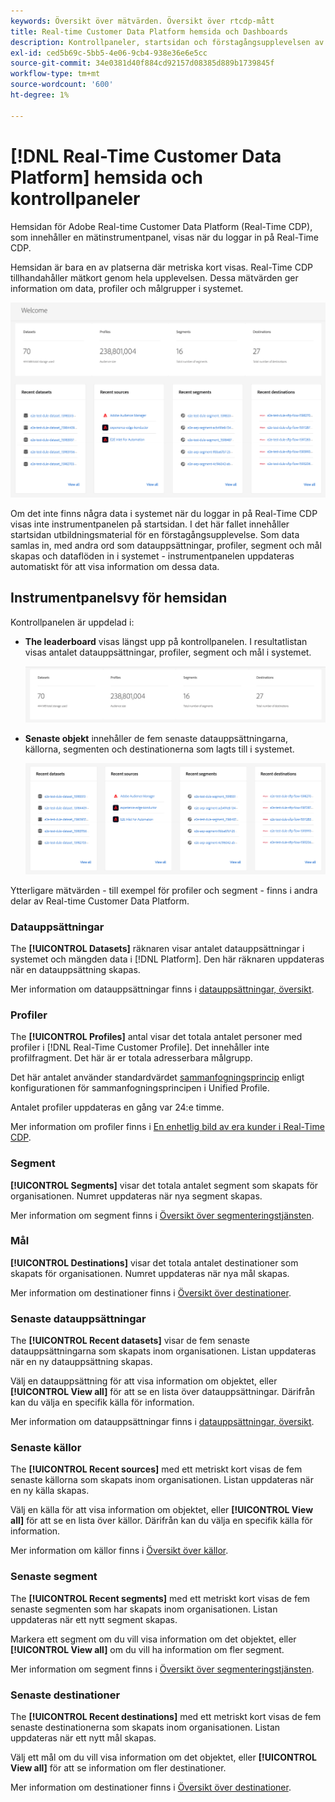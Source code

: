 ```yaml
---
keywords: Översikt över mätvärden. Översikt över rtcdp-mått
title: Real-time Customer Data Platform hemsida och Dashboards
description: Kontrollpaneler, startsidan och förstagångsupplevelsen av Adobe Experience Platform
exl-id: ced5b69c-5bb5-4e06-9cb4-938e36e6e5cc
source-git-commit: 34e0381d40f884cd92157d08385d889b1739845f
workflow-type: tm+mt
source-wordcount: '600'
ht-degree: 1%

---
```


# [!DNL Real-Time Customer Data Platform] hemsida och kontrollpaneler

Hemsidan för Adobe Real-time Customer Data Platform (Real-Time CDP), som innehåller en mätinstrumentpanel, visas när du loggar in på Real-Time CDP.

Hemsidan är bara en av platserna där metriska kort visas. Real-Time CDP tillhandahåller mätkort genom hela upplevelsen. Dessa mätvärden ger information om data, profiler och målgrupper i systemet.

![bild](assets/home.png)

Om det inte finns några data i systemet när du loggar in på Real-Time CDP visas inte instrumentpanelen på startsidan. I det här fallet innehåller startsidan utbildningsmaterial för en förstagångsupplevelse. Som data samlas in, med andra ord som <!--sources-->datauppsättningar, profiler, segment och mål skapas och dataflöden in i systemet - instrumentpanelen uppdateras automatiskt för att visa information om dessa data<!-- in metric cards-->.

## Instrumentpanelsvy för hemsidan

<!--The dashboard shows information in several areas. Each category of information displays for the time range shown beneath the data.-->

Kontrollpanelen är uppdelad i<!-- two areas.-->:

* **The leaderboard** visas längst upp på kontrollpanelen. I resultatlistan visas antalet datauppsättningar, profiler, segment och mål i systemet.

   ![bild](assets/leaderboard.png)

<!-- * **Metric cards** display beneath the leaderboard. Metric cards show additional information, such as percentages or trends. Metric cards appear as data is collected.
    ![image](assets/home-metrics.jpg)
Some information is shown in different ways on both the leaderboard and metric cards. -->
* **Senaste objekt** innehåller de fem senaste datauppsättningarna, källorna, segmenten och destinationerna som lagts till i systemet.

   ![bild](assets/recent.png)

Ytterligare mätvärden - till exempel för profiler och segment - finns i andra delar av Real-time Customer Data Platform.

### Datauppsättningar

The **[!UICONTROL Datasets]** räknaren visar antalet datauppsättningar i systemet och mängden data i [!DNL Platform]. Den här räknaren uppdateras när en datauppsättning skapas.

Mer information om datauppsättningar finns i [datauppsättningar, översikt](../catalog/datasets/overview.md).

### Profiler

The **[!UICONTROL Profiles]** antal visar det totala antalet personer med profiler i [!DNL Real-Time Customer Profile]. Det innehåller inte profilfragment. Det här är er totala adresserbara målgrupp.

Det här antalet använder standardvärdet [sammanfogningsprincip](profile/merge-policies.md) enligt konfigurationen för sammanfogningsprincipen i Unified Profile.

Antalet profiler uppdateras en gång var 24:e timme.

Mer information om profiler finns i [En enhetlig bild av era kunder i Real-Time CDP](profile/profile-overview.md).

### Segment

**[!UICONTROL Segments]** visar det totala antalet segment som skapats för organisationen. Numret uppdateras när nya segment skapas.

Mer information om segment finns i [Översikt över segmenteringstjänsten](segmentation/segmentation-overview.md).

### Mål 

**[!UICONTROL Destinations]** visar det totala antalet destinationer som skapats för organisationen. Numret uppdateras när nya mål skapas.

Mer information om destinationer finns i [Översikt över destinationer](destinations/overview.md).

<!-- ### Successful profile records

In the leaderboard **[!UICONTROL Successful profile records]** shows the total number of records that have been successfully processed into the profile.

There is also a metric card that shows the percentage of successful records. Select **[!UICONTROL View datasets]** to see more details about the profile records. Hover over the colored area of the graph to see additional details:

![image](assets/home-profilerecords-details.PNG)

The number of successful profile records is updated hourly. 

For more information about profiles, see [A unified view of your customer in Real-Time CDP](profile/profile-overview.md).

### Total profile records

The **[!UICONTROL Total profile records]** metric card shows the total number of data records enabled to feed into the profiles, and the percentage that are successful, updated once per day. This does not include all data in the data lake, because some data might not be enabled to feed into the profiles.

 Hover over the colored area of the graph to see additional details about the successful profiles:

![image](assets/home-profile-details.PNG)

Select **[!UICONTROL View profiles]** to see more details about the profile records.

For more information about profiles, see [A unified view of your customer in Real-Time CDP](profile/profile-overview.md).

For more information about viewing a specific profile, see [Profile viewer](profile/profile-viewer.md).

### Failed profile records

In the leaderboard, **[!UICONTROL Failed profile records]** counts the number of records that failed to process into the profile.

The **[!UICONTROL Failed profile records]** metric card shows this count, and includes a graphical representation that helps you see how failures have trended during the time shown below the graphic. This chart is updated hourly. Select **[!UICONTROL View datasets]** to see more details about the profile records.

The number of failed profile records is updated hourly. -->

### Senaste datauppsättningar

The **[!UICONTROL Recent datasets]** visar de fem senaste datauppsättningarna som skapats inom organisationen. Listan uppdateras när en ny datauppsättning skapas.

Välj en datauppsättning för att visa information om objektet, eller **[!UICONTROL View all]** för att se en lista över datauppsättningar. Därifrån kan du välja en specifik källa för information.

Mer information om datauppsättningar finns i [datauppsättningar, översikt](../catalog/datasets/overview.md).

### Senaste källor

The **[!UICONTROL Recent sources]** med ett metriskt kort visas de fem senaste källorna som skapats inom organisationen. Listan uppdateras när en ny källa skapas.

Välj en källa för att visa information om objektet, eller **[!UICONTROL View all]** för att se en lista över källor. Därifrån kan du välja en specifik källa för information.

Mer information om källor finns i [Översikt över källor](sources/sources-overview.md).

### Senaste segment

The **[!UICONTROL Recent segments]** med ett metriskt kort visas de fem senaste segmenten som har skapats inom organisationen. Listan uppdateras när ett nytt segment skapas.

Markera ett segment om du vill visa information om det objektet, eller **[!UICONTROL View all]** om du vill ha information om fler segment.

Mer information om segment finns i [Översikt över segmenteringstjänsten](segmentation/segmentation-overview.md).

### Senaste destinationer

The **[!UICONTROL Recent destinations]** med ett metriskt kort visas de fem senaste destinationerna som skapats inom organisationen. Listan uppdateras när ett nytt mål skapas.

Välj ett mål om du vill visa information om det objektet, eller **[!UICONTROL View all]** för att se information om fler destinationer.

Mer information om destinationer finns i [Översikt över destinationer](destinations/overview.md).
